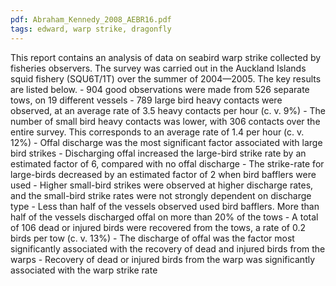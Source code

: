 ```yaml
---
pdf: Abraham_Kennedy_2008_AEBR16.pdf
tags: edward, warp strike, dragonfly
---
```

This report contains an analysis of data on seabird warp strike collected by fisheries observers. The survey was carried out in the Auckland Islands squid fishery (SQU6T/1T) over the summer of 2004—2005. The key results are listed below. - 904 good observations were made from 526 separate tows, on 19 different vessels - 789 large bird heavy contacts were observed, at an average rate of 3.5 heavy contacts per hour (c. v. 9%) - The number of small bird heavy contacts was lower, with 306 contacts over the entire survey. This corresponds to an average rate of 1.4 per hour (c. v. 12%) - Offal discharge was the most significant factor associated with large bird strikes - Discharging offal increased the large-bird strike rate by an estimated factor of 6, compared with no offal discharge - The strike-rate for large-birds decreased by an estimated factor of 2 when bird bafflers were used - Higher small-bird strikes were observed at higher discharge rates, and the small-bird strike rates were not strongly dependent on discharge type - Less than half of the vessels observed used bird bafflers. More than half of the vessels discharged offal on more than 20% of the tows - A total of 106 dead or injured birds were recovered from the tows, a rate of 0.2 birds per tow (c. v. 13%) - The discharge of offal was the factor most significantly associated with the recovery of dead and injured birds from the warps - Recovery of dead or injured birds from the warp was significantly associated with the warp strike rate
